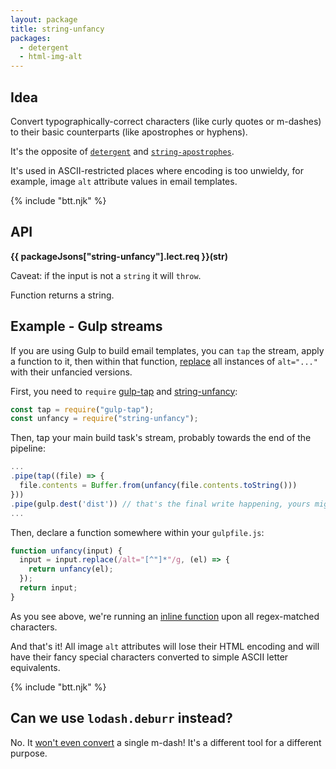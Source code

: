 ```yaml
---
layout: package
title: string-unfancy
packages:
  - detergent
  - html-img-alt
---
```


## Idea

Convert typographically-correct characters (like curly quotes or m-dashes) to their basic counterparts (like apostrophes or hyphens).

It's the opposite of [`detergent`](/os/detergent/) and [`string-apostrophes`](/os/string-apostrophes/).

It's used in ASCII-restricted places where encoding is too unwieldy, for example, image `alt` attribute values in email templates.

{% include "btt.njk" %}

## API

**{{ packageJsons["string-unfancy"].lect.req }}(str)**

Caveat: if the input is not a `string` it will `throw`.

Function returns a string.

## Example - Gulp streams

If you are using Gulp to build email templates, you can `tap` the stream, apply a function to it, then within that function, [replace](https://developer.mozilla.org/en/docs/Web/JavaScript/Reference/Global_Objects/String/replace) all instances of `alt="..."` with their unfancied versions.

First, you need to `require` [gulp-tap](https://www.npmjs.com/package/gulp-tap) and [string-unfancy](/os/string-unfancy/):

```js
const tap = require("gulp-tap");
const unfancy = require("string-unfancy");
```

Then, tap your main build task's stream, probably towards the end of the pipeline:

```js
...
.pipe(tap((file) => {
  file.contents = Buffer.from(unfancy(file.contents.toString()))
}))
.pipe(gulp.dest('dist')) // that's the final write happening, yours might be different
...
```

Then, declare a function somewhere within your `gulpfile.js`:

```js
function unfancy(input) {
  input = input.replace(/alt="[^"]*"/g, (el) => {
    return unfancy(el);
  });
  return input;
}
```

As you see above, we're running an [inline function](https://developer.mozilla.org/en/docs/Web/JavaScript/Reference/Global_Objects/String/replace) upon all regex-matched characters.

And that's it! All image `alt` attributes will lose their HTML encoding and will have their fancy special characters converted to simple ASCII letter equivalents.

{% include "btt.njk" %}

## Can we use `lodash.deburr` instead?

No. It [won't even convert](https://runkit.com/embed/2oy0v80zzfsw) a single m-dash! It's a different tool for a different purpose.
